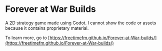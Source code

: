 # Forever at War Builds
A 2D strategy game made using Godot. I cannot show the code or assets because it contains proprietary material.

To learn more, go to [https://freetimefm.github.io/Forever-at-War-builds/](https://freetimefm.github.io/Forever-at-War-builds/)
